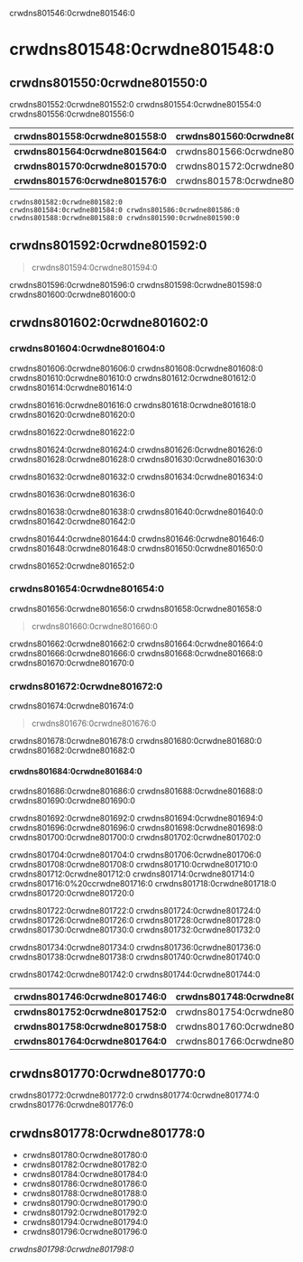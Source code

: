 crwdns801546:0crwdne801546:0
# crwdns801548:0crwdne801548:0

## crwdns801550:0crwdne801550:0

crwdns801552:0crwdne801552:0 crwdns801554:0crwdne801554:0 crwdns801556:0crwdne801556:0

| crwdns801558:0crwdne801558:0     | crwdns801560:0crwdne801560:0 | crwdns801562:0crwdne801562:0 |
| -------------------------------- | ---------------------------- | ---------------------------- |
| **crwdns801564:0crwdne801564:0** | crwdns801566:0crwdne801566:0 | crwdns801568:0crwdne801568:0 |
| **crwdns801570:0crwdne801570:0** | crwdns801572:0crwdne801572:0 | crwdns801574:0crwdne801574:0 |
| **crwdns801576:0crwdne801576:0** | crwdns801578:0crwdne801578:0 | crwdns801580:0crwdne801580:0 |

```{figure} ../figures/ethical-research.jpg
crwdns801582:0crwdne801582:0
crwdns801584:0crwdne801584:0 crwdns801586:0crwdne801586:0 crwdns801588:0crwdne801588:0 crwdns801590:0crwdne801590:0
```

## crwdns801592:0crwdne801592:0
> crwdns801594:0crwdne801594:0

 crwdns801596:0crwdne801596:0 crwdns801598:0crwdne801598:0 crwdns801600:0crwdne801600:0

## crwdns801602:0crwdne801602:0

### crwdns801604:0crwdne801604:0

 crwdns801606:0crwdne801606:0 crwdns801608:0crwdne801608:0 crwdns801610:0crwdne801610:0 crwdns801612:0crwdne801612:0 crwdns801614:0crwdne801614:0

 crwdns801616:0crwdne801616:0 crwdns801618:0crwdne801618:0 crwdns801620:0crwdne801620:0

 crwdns801622:0crwdne801622:0

 crwdns801624:0crwdne801624:0 crwdns801626:0crwdne801626:0 crwdns801628:0crwdne801628:0 crwdns801630:0crwdne801630:0

 crwdns801632:0crwdne801632:0 crwdns801634:0crwdne801634:0

 crwdns801636:0crwdne801636:0

 crwdns801638:0crwdne801638:0 crwdns801640:0crwdne801640:0 crwdns801642:0crwdne801642:0

 crwdns801644:0crwdne801644:0 crwdns801646:0crwdne801646:0 crwdns801648:0crwdne801648:0 crwdns801650:0crwdne801650:0

  crwdns801652:0crwdne801652:0

### crwdns801654:0crwdne801654:0

  crwdns801656:0crwdne801656:0 crwdns801658:0crwdne801658:0
> crwdns801660:0crwdne801660:0

 crwdns801662:0crwdne801662:0 crwdns801664:0crwdne801664:0 crwdns801666:0crwdne801666:0 crwdns801668:0crwdne801668:0 crwdns801670:0crwdne801670:0

### crwdns801672:0crwdne801672:0

 crwdns801674:0crwdne801674:0
> crwdns801676:0crwdne801676:0

 crwdns801678:0crwdne801678:0 crwdns801680:0crwdne801680:0 crwdns801682:0crwdne801682:0

#### crwdns801684:0crwdne801684:0

 crwdns801686:0crwdne801686:0 crwdns801688:0crwdne801688:0 crwdns801690:0crwdne801690:0

 crwdns801692:0crwdne801692:0 crwdns801694:0crwdne801694:0 crwdns801696:0crwdne801696:0 crwdns801698:0crwdne801698:0 crwdns801700:0crwdne801700:0 crwdns801702:0crwdne801702:0

 crwdns801704:0crwdne801704:0 crwdns801706:0crwdne801706:0 crwdns801708:0crwdne801708:0 crwdns801710:0crwdne801710:0 crwdns801712:0crwdne801712:0 crwdns801714:0crwdne801714:0 crwdns801716:0%20ccrwdne801716:0 crwdns801718:0crwdne801718:0 crwdns801720:0crwdne801720:0

 crwdns801722:0crwdne801722:0 crwdns801724:0crwdne801724:0 crwdns801726:0crwdne801726:0 crwdns801728:0crwdne801728:0 crwdns801730:0crwdne801730:0 crwdns801732:0crwdne801732:0

 crwdns801734:0crwdne801734:0 crwdns801736:0crwdne801736:0 crwdns801738:0crwdne801738:0 crwdns801740:0crwdne801740:0

 crwdns801742:0crwdne801742:0 crwdns801744:0crwdne801744:0

| crwdns801746:0crwdne801746:0     | crwdns801748:0crwdne801748:0 | crwdns801750:0crwdne801750:0 |
| -------------------------------- | ---------------------------- | ---------------------------- |
| **crwdns801752:0crwdne801752:0** | crwdns801754:0crwdne801754:0 | crwdns801756:0crwdne801756:0 |
| **crwdns801758:0crwdne801758:0** | crwdns801760:0crwdne801760:0 | crwdns801762:0crwdne801762:0 |
| **crwdns801764:0crwdne801764:0** | crwdns801766:0crwdne801766:0 | crwdns801768:0crwdne801768:0 |


## crwdns801770:0crwdne801770:0

crwdns801772:0crwdne801772:0 crwdns801774:0crwdne801774:0 crwdns801776:0crwdne801776:0

## crwdns801778:0crwdne801778:0

* crwdns801780:0crwdne801780:0
* crwdns801782:0crwdne801782:0
* crwdns801784:0crwdne801784:0
* crwdns801786:0crwdne801786:0
* crwdns801788:0crwdne801788:0
* crwdns801790:0crwdne801790:0
* crwdns801792:0crwdne801792:0
* crwdns801794:0crwdne801794:0
* crwdns801796:0crwdne801796:0

*crwdns801798:0crwdne801798:0*
